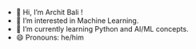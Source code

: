 - 👋 Hi, I’m Archit Bali !
- 👀 I’m interested in Machine Learning.
- 🌱 I’m currently learning Python and AI/ML concepts.
- 😄 Pronouns: he/him
